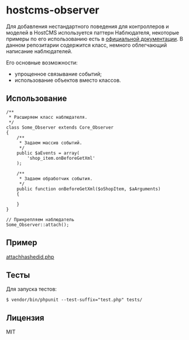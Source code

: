 # hostcms-observer

Для добавления нестандартного поведения для контроллеров и моделей в HostCMS используется паттерн Наблюдателя, некоторые примеры по его использованию есть в [официальной документации](https://www.hostcms.ru/documentation/modules/core/events/). В данном репозитарии содержится класс, немного облегчающий написание наблюдателей.

Его основные возможности:
* упрощенное связывание событий;
* использование объектов вместо классов.

## Использование

```
/**
 * Расширяем класс наблюдателя.
 */
class Some_Observer extends Core_Observer
{
	/**
	 * Задаем массив событий.
	 */
	public $aEvents = array(
		'shop_item.onBeforeGetXml'
	);

	/**
	 * Задаем обработчик события.
	 */
	public function onBeforeGetXml($oShopItem, $aArguments)
	{
		
	}
}

// Прикрепляем наблюдатель
Some_Observer::attach();
```

## Пример

[attachhashedid.php](tests/shop/item/observer/attachhashedid.php)

## Тесты

Для запуска тестов:

```$ vendor/bin/phpunit --test-suffix="test.php" tests/```

## Лицензия
MIT